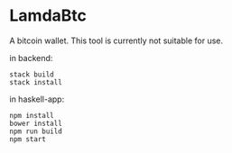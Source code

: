 # LamdaBtc

A bitcoin wallet. This tool is currently not suitable for use.

in backend:

```
stack build
stack install
```

in haskell-app:

```
npm install
bower install
npm run build
npm start
```
